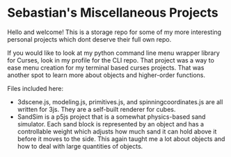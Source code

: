 # Sebastian's Miscellaneous Projects

Hello and welcome! This is a storage repo for some of my more interesting personal projects which dont deserve their full own repo.

If you would  like to look at my python command line menu wrapper library for Curses, look in my profile for the CLI repo. That project was a way to ease menu creation for my terminal based curses projects. That was another spot to learn more about objects and higher-order functions.

Files included here:
- 3dscene.js, modeling.js, primitives.js, and spinningcoordinates.js are all written for 3js. They are a self-built renderer for cubes.
- SandSim is a p5js project that is a somewhat physics-based sand simulator. Each sand block is represented by an object and has a controllable weight which adjusts how much sand it can hold above it before it moves to the side. This again taught me a lot about objects and how to deal with large quantities of objects.

